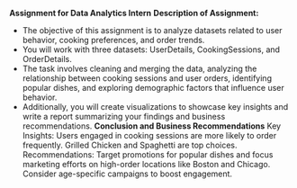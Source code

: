 **Assignment for Data Analytics Intern**
**Description of Assignment:**
- The objective of this assignment is to analyze datasets related to user behavior,
cooking preferences, and order trends.
- You will work with three datasets: UserDetails, CookingSessions, and
OrderDetails.
- The task involves cleaning and merging the data, analyzing the relationship between
cooking sessions and user orders, identifying popular dishes, and exploring
demographic factors that influence user behavior.
- Additionally, you will create visualizations to showcase key insights and write a report
summarizing your findings and business recommendations.
**Conclusion and Business Recommendations**
Key Insights: Users engaged in cooking sessions are more likely to order frequently. Grilled Chicken and Spaghetti are top choices.
Recommendations: Target promotions for popular dishes and focus marketing efforts on high-order locations like Boston and Chicago. Consider age-specific campaigns to boost engagement.

